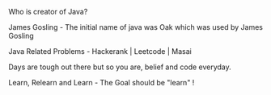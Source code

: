 Who is creator of Java?

James Gosling - The initial name of java was Oak which was used by James Gosling


Java Related Problems - Hackerank | Leetcode | Masai 

Days are tough out there but so you are, belief and code everyday. 

Learn, Relearn and Learn - The Goal should be "learn" !
